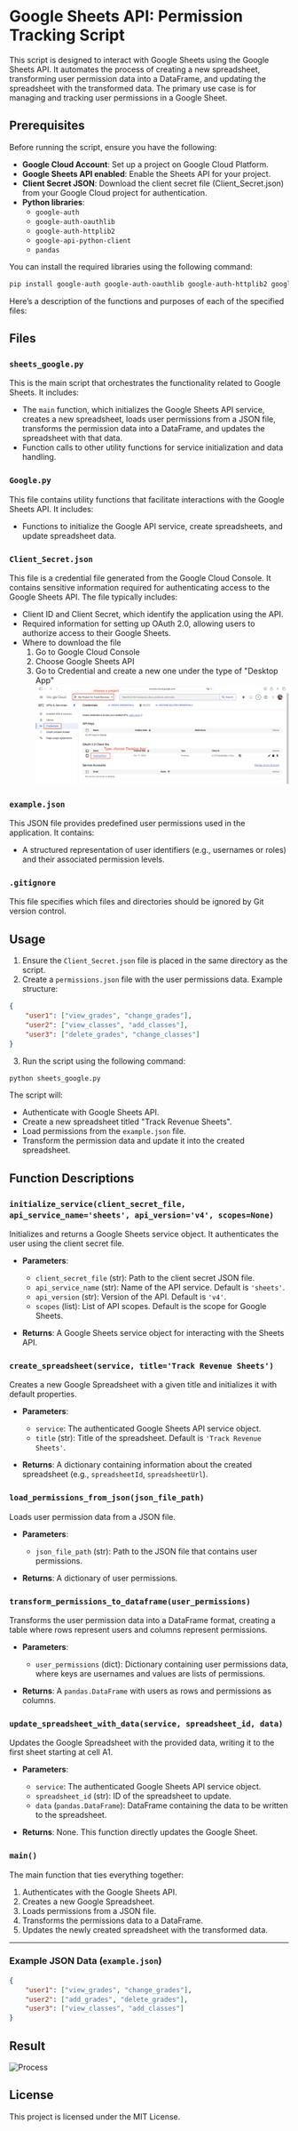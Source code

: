 # Google Sheets API: Permission Tracking Script

This script is designed to interact with Google Sheets using the Google Sheets API. It automates the process of creating a new spreadsheet, transforming user permission data into a DataFrame, and updating the spreadsheet with the transformed data. The primary use case is for managing and tracking user permissions in a Google Sheet.

## Prerequisites

Before running the script, ensure you have the following:

- **Google Cloud Account**: Set up a project on Google Cloud Platform.
- **Google Sheets API enabled**: Enable the Sheets API for your project.
- **Client Secret JSON**: Download the client secret file (Client_Secret.json) from your Google Cloud project for authentication.
- **Python libraries**:
  - `google-auth`
  - `google-auth-oauthlib`
  - `google-auth-httplib2`
  - `google-api-python-client`
  - `pandas`

You can install the required libraries using the following command:

```bash
pip install google-auth google-auth-oauthlib google-auth-httplib2 google-api-python-client pandas
```

Here’s a description of the functions and purposes of each of the specified files:

## Files

### `sheets_google.py`

This is the main script that orchestrates the functionality related to Google Sheets. It includes:

- The `main` function, which initializes the Google Sheets API service, creates a new spreadsheet, loads user permissions from a JSON file, transforms the permission data into a DataFrame, and updates the spreadsheet with that data.
- Function calls to other utility functions for service initialization and data handling.

### `Google.py`

This file contains utility functions that facilitate interactions with the Google Sheets API. It includes:

- Functions to initialize the Google API service, create spreadsheets, and update spreadsheet data.

### `Client_Secret.json`

This file is a credential file generated from the Google Cloud Console. It contains sensitive information required for authenticating access to the Google Sheets API. The file typically includes:

- Client ID and Client Secret, which identify the application using the API.
- Required information for setting up OAuth 2.0, allowing users to authorize access to their Google Sheets.
- Where to download the file
  1. Go to Google Cloud Console
  2. Choose Google Sheets API
  3. Go to Credential and create a new one under the type of "Desktop App"
     ![Client_Secret.json](/sample/Client_Secrets_Download.png)

### `example.json`

This JSON file provides predefined user permissions used in the application. It contains:

- A structured representation of user identifiers (e.g., usernames or roles) and their associated permission levels.

### `.gitignore`

This file specifies which files and directories should be ignored by Git version control.

## Usage

1. Ensure the `Client_Secret.json` file is placed in the same directory as the script.
2. Create a `permissions.json` file with the user permissions data. Example structure:

```json
{
	"user1": ["view_grades", "change_grades"],
	"user2": ["view_classes", "add_classes"],
	"user3": ["delete_grades", "change_classes"]
}
```

3. Run the script using the following command:

```bash
python sheets_google.py
```

The script will:

- Authenticate with Google Sheets API.
- Create a new spreadsheet titled "Track Revenue Sheets".
- Load permissions from the `example.json` file.
- Transform the permission data and update it into the created spreadsheet.

## Function Descriptions

### `initialize_service(client_secret_file, api_service_name='sheets', api_version='v4', scopes=None)`

Initializes and returns a Google Sheets service object. It authenticates the user using the client secret file.

- **Parameters**:

  - `client_secret_file` (str): Path to the client secret JSON file.
  - `api_service_name` (str): Name of the API service. Default is `'sheets'`.
  - `api_version` (str): Version of the API. Default is `'v4'`.
  - `scopes` (list): List of API scopes. Default is the scope for Google Sheets.

- **Returns**: A Google Sheets service object for interacting with the Sheets API.

### `create_spreadsheet(service, title='Track Revenue Sheets')`

Creates a new Google Spreadsheet with a given title and initializes it with default properties.

- **Parameters**:

  - `service`: The authenticated Google Sheets API service object.
  - `title` (str): Title of the spreadsheet. Default is `'Track Revenue Sheets'`.

- **Returns**: A dictionary containing information about the created spreadsheet (e.g., `spreadsheetId`, `spreadsheetUrl`).

### `load_permissions_from_json(json_file_path)`

Loads user permission data from a JSON file.

- **Parameters**:

  - `json_file_path` (str): Path to the JSON file that contains user permissions.

- **Returns**: A dictionary of user permissions.

### `transform_permissions_to_dataframe(user_permissions)`

Transforms the user permission data into a DataFrame format, creating a table where rows represent users and columns represent permissions.

- **Parameters**:

  - `user_permissions` (dict): Dictionary containing user permissions data, where keys are usernames and values are lists of permissions.

- **Returns**: A `pandas.DataFrame` with users as rows and permissions as columns.

### `update_spreadsheet_with_data(service, spreadsheet_id, data)`

Updates the Google Spreadsheet with the provided data, writing it to the first sheet starting at cell A1.

- **Parameters**:

  - `service`: The authenticated Google Sheets API service object.
  - `spreadsheet_id` (str): ID of the spreadsheet to update.
  - `data` (`pandas.DataFrame`): DataFrame containing the data to be written to the spreadsheet.

- **Returns**: None. This function directly updates the Google Sheet.

### `main()`

The main function that ties everything together:

1. Authenticates with the Google Sheets API.
2. Creates a new Google Spreadsheet.
3. Loads permissions from a JSON file.
4. Transforms the permissions data to a DataFrame.
5. Updates the newly created spreadsheet with the transformed data.

---

### Example JSON Data (`example.json`)

```json
{
	"user1": ["view_grades", "change_grades"],
	"user2": ["add_grades", "delete_grades"],
	"user3": ["view_classes", "add_classes"]
}
```

## Result

![Process](/sample/success_convert.gif)

## License

This project is licensed under the MIT License.

